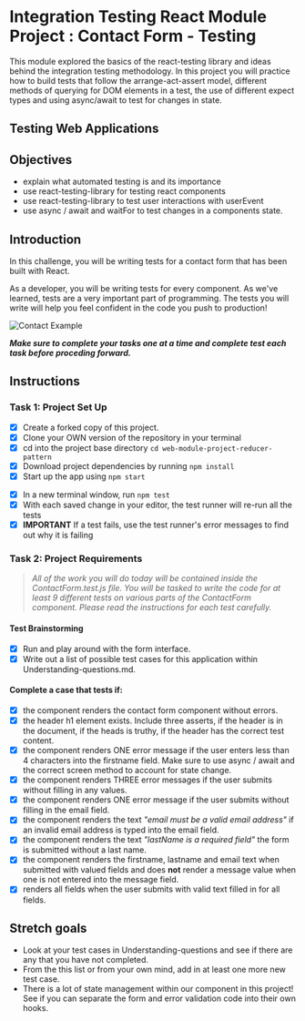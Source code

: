 # Integration Testing React Module Project : Contact Form - Testing

This module explored the basics of the react-testing library and ideas behind the integration testing methodology. In this project you will practice how to build tests that follow the arrange-act-assert model, different methods of querying for DOM elements in a test, the use of different expect types and using async/await to test for changes in state.

## Testing Web Applications

## Objectives

-   explain what automated testing is and its importance
-   use react-testing-library for testing react components
-   use react-testing-library to test user interactions with userEvent
-   use async / await and waitFor to test changes in a components state.

## Introduction

In this challenge, you will be writing tests for a contact form that has been built with React.

As a developer, you will be writing tests for every component. As we've learned, tests are a very important part of programming. The tests you will write will help you feel confident in the code you push to production!

![Contact Example](project-goals.gif)

**_Make sure to complete your tasks one at a time and complete test each task before proceding forward._**

## Instructions

### Task 1: Project Set Up

-   [x] Create a forked copy of this project.
-   [x] Clone your OWN version of the repository in your terminal
-   [x] cd into the project base directory `cd web-module-project-reducer-pattern`
-   [x] Download project dependencies by running `npm install`
-   [x] Start up the app using `npm start`

*   [x] In a new terminal window, run `npm test`
*   [x] With each saved change in your editor, the test runner will re-run all the tests
*   [x] **IMPORTANT** If a test fails, use the test runner's error messages to find out why it is failing

### Task 2: Project Requirements

> _All of the work you will do today will be contained inside the ContactForm.test.js file. You will be tasked to write the code for at least 9 different tests on various parts of the ContactForm component. Please read the instructions for each test carefully._

#### Test Brainstorming

-   [x] Run and play around with the form interface.
-   [x] Write out a list of possible test cases for this application within Understanding-questions.md.

#### Complete a case that tests if:

-   [x] the component renders the contact form component without errors.
-   [x] the header h1 element exists. Include three asserts, if the header is in the document, if the heads is truthy, if the header has the correct test content.
-   [x] the component renders ONE error message if the user enters less than 4 characters into the firstname field. Make sure to use async / await and the correct screen method to account for state change.
-   [x] the component renders THREE error messages if the user submits without filling in any values.
-   [x] the component renders ONE error message if the user submits without filling in the email field.
-   [x] the component renders the text _"email must be a valid email address"_ if an invalid email address is typed into the email field.
-   [x] the component renders the text _"lastName is a required field"_ the form is submitted without a last name.
-   [x] the component renders the firstname, lastname and email text when submitted with valued fields and does **not** render a message value when one is not entered into the message field.
-   [x] renders all fields when the user submits with valid text filled in for all fields.

## Stretch goals

-   Look at your test cases in Understanding-questions and see if there are any that you have not completed.
-   From the this list or from your own mind, add in at least one more new test case.
-   There is a lot of state management within our component in this project! See if you can separate the form and error validation code into their own hooks.
